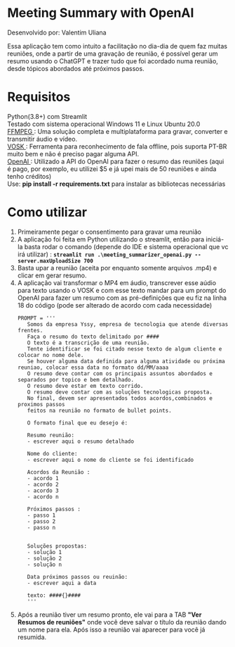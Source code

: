 # Meeting Summary with OpenAI
Desenvolvido por: Valentim Uliana

Essa aplicação tem como intuito a facilitação no dia-dia de quem faz muitas reuniões, onde a partir de uma gravação de reunião, é possível gerar um resumo usando o ChatGPT e trazer tudo que foi acordado numa reunião, desde tópicos abordados até  próximos passos.

# Requisitos
   Python(3.8+) com Streamlit<br>
   Testado com sistema operacional Windows 11 e Linux Ubuntu 20.0 <br>
   <a href="https://ffmpeg.org/">FFMPEG </a>: Uma solução completa e multiplataforma para gravar, converter e transmitir áudio e vídeo.<br>
   <a href="https://alphacephei.com/vosk/">VOSK </a>: Ferramenta para reconhecimento de fala offline, pois suporta PT-BR muito bem e não é preciso pagar alguma API.<br>
   <a href="https://platform.openai.com/docs/introduction">OpenAI </a>: Utilizado a API do OpenAI para fazer o resumo das reuniões (aqui é pago, por exemplo, eu utilizei $5 e já upei mais de 50 reuniões e ainda tenho créditos)<br>
   Use: <b>pip install -r requirements.txt</b> para instalar as bibliotecas necessárias<br>

# Como utilizar
1. Primeiramente pegar o consentimento para gravar uma reunião
2. A aplicação foi feita em Python utilizando o streamlit, então para iniciá-la basta rodar o comando (depende do IDE e sistema operacional que vc irá utilizar) : <b>```streamlit run .\meeting_summarizer_openai.py --server.maxUploadSize 700```</b>
3. Basta upar a reunião (aceita por enquanto somente arquivos .mp4) e clicar em gerar resumo.
4. A aplicação vai transformar o MP4 em áudio, transcrever esse aúdio para texto usando o VOSK e com esse texto mandar para um prompt do OpenAI para fazer um resumo com as pré-definições que eu fiz na linha 18 do código (pode ser alterado de acordo com cada necessidade)
   ```
   PROMPT = '''
      Somos da empresa Yssy, empresa de tecnologia que atende diversas frentes.
      Faça o resumo do texto delimitado por #### 
      O texto é a transcrição de uma reunião.
      Tente identificar se foi citado nesse texto de algum cliente e colocar no nome dele.
      Se houver alguma data definida para alguma atividade ou próxima reuniao, colocar essa data no formato dd/MM/aaaa
      O resumo deve contar com os principais assuntos abordados e separados por topico e bem detalhado.
      O resumo deve estar em texto corrido.
      O resumo deve contar com as soluções tecnologicas proposta.
      No final, devem ser apresentados todos acordos,combinados e proximos passos
      feitos na reunião no formato de bullet points.
      
      O formato final que eu desejo é:
      
      Resumo reunião:
      - escrever aqui o resumo detalhado
      
      Nome do cliente:
      - escrever aqui o nome do cliente se foi identificado
      
      Acordos da Reunião :
      - acordo 1
      - acordo 2
      - acordo 3
      - acordo n
      
      Próximos passos :
      - passo 1
      - passo 2
      - passo n
      
      
      Soluções propostas:
      - solução 1
      - solução 2
      - solução n
      
      Data próximos passos ou reuinão:
      - escrever aqui a data
      
      texto: ####{}####
      '''
   ```
5. Após a reunião tiver um resumo pronto, ele vai para a TAB <b>"Ver Resumos de reuniões"</b> onde você deve salvar o título da reunião dando um nome para ela. Após isso a reunião vai aparecer para você já resumida.
